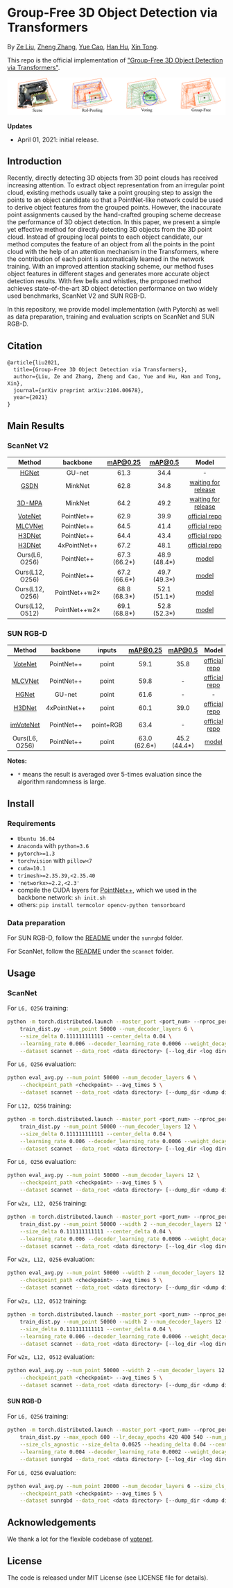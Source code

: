 # Group-Free 3D Object Detection via Transformers

By [Ze Liu](https://github.com/zeliu98), [Zheng Zhang](https://github.com/stupidZZ), [Yue Cao](https://github.com/caoyue10), [Han Hu](https://github.com/ancientmooner), [Xin Tong](http://www.xtong.info/).

This repo is the official implementation of ["Group-Free 3D Object Detection via Transformers"](https://arxiv.org/abs/2104.00678).

![teaser](doc/teaser.png)

**Updates**

- April 01, 2021: initial release.

## Introduction

Recently, directly detecting 3D objects from 3D point clouds has received increasing attention. To extract object
representation from an irregular point cloud, existing methods usually take a point grouping step to assign the points
to an object candidate so that a PointNet-like network could be used to derive object features from the grouped points.
However, the inaccurate point assignments caused by the hand-crafted grouping scheme decrease the performance of 3D
object detection. In this paper, we present a simple yet effective method for directly detecting 3D objects from the 3D
point cloud. Instead of grouping local points to each object candidate, our method computes the feature of an object
from all the points in the point cloud with the help of an attention mechanism in the Transformers, where the
contribution of each point is automatically learned in the network training. With an improved attention stacking scheme,
our method fuses object features in different stages and generates more accurate object detection results. With few
bells and whistles, the proposed method achieves state-of-the-art 3D object detection performance on two widely used
benchmarks, ScanNet V2 and SUN RGB-D.

In this repository, we provide model implementation (with Pytorch) as well as data preparation, training and evaluation
scripts on ScanNet and SUN RGB-D.

## Citation

```
@article{liu2021,
  title={Group-Free 3D Object Detection via Transformers},
  author={Liu, Ze and Zhang, Zheng and Cao, Yue and Hu, Han and Tong, Xin},
  journal={arXiv preprint arXiv:2104.00678},
  year={2021}
}
```

## Main Results

### ScanNet V2

|Method | backbone | mAP@0.25 | mAP@0.5 | Model |
|:---:|:---:|:---:|:---:|:---:|
|[HGNet](https://openaccess.thecvf.com/content_CVPR_2020/papers/Chen_A_Hierarchical_Graph_Network_for_3D_Object_Detection_on_Point_CVPR_2020_paper.pdf)| GU-net| 61.3 | 34.4 | - |
|[GSDN](https://arxiv.org/pdf/2006.12356.pdf)| MinkNet | 62.8 | 34.8 | [waiting for release](https://github.com/jgwak/GSDN) |
|[3D-MPA](https://arxiv.org/abs/2003.13867)| MinkNet | 64.2 | 49.2 |  [waiting for release](https://github.com/francisengelmann/3D-MPA) |
|[VoteNet](https://arxiv.org/abs/1904.09664) | PointNet++ | 62.9 | 39.9 | [official repo](https://github.com/facebookresearch/votenet) |
|[MLCVNet](https://arxiv.org/abs/2004.05679) | PointNet++ | 64.5 | 41.4 | [official repo](https://github.com/NUAAXQ/MLCVNet) |
|[H3DNet](https://arxiv.org/abs/2006.05682) | PointNet++ | 64.4 | 43.4 | [official repo](https://github.com/zaiweizhang/H3DNet) |
|[H3DNet](https://arxiv.org/abs/2006.05682) | 4xPointNet++ | 67.2| 48.1 | [official repo](https://github.com/zaiweizhang/H3DNet) |
| Ours(L6, O256) | PointNet++ | 67.3 (66.2*) | 48.9 (48.4*) |[model](https://drive.google.com/file/d/1aS3vsHtg1QU0yFGPa_-kdBmfGR7VTvY0/view?usp=sharing)|
| Ours(L12, O256) | PointNet++ | 67.2 (66.6*) | 49.7 (49.3*) |[model](https://drive.google.com/file/d/1IMaSW3GbXSKdDRnO_r60AiJaDEKkqAv8/view?usp=sharing)|
| Ours(L12, O256) | PointNet++w2× |68.8 (68.3*) | 52.1 (51.1*) |[model](https://drive.google.com/file/d/1V6sFLFcqsp7YJ3-9AV2NqUhEGVkuNGWT/view?usp=sharing)|
| Ours(L12, O512) | PointNet++w2× | 69.1 (68.8*) |52.8 (52.3*) |[model](https://drive.google.com/file/d/16NAEZqxPdBkxW7GGKGHe4-nDtfqL1htE/view?usp=sharing)|

### SUN RGB-D

|Method | backbone | inputs | mAP@0.25 | mAP@0.5 | Model |
|:---:|:---:|:---:|:---:|:---:|:---:|
|[VoteNet](https://arxiv.org/abs/1904.09664)| PointNet++ |point | 59.1 | 35.8 |[official repo](https://github.com/facebookresearch/votenet)|
|[MLCVNet](https://arxiv.org/abs/2004.05679)|PointNet++ | point | 59.8 | - | [official repo](https://github.com/NUAAXQ/MLCVNet) |
|[HGNet](https://openaccess.thecvf.com/content_CVPR_2020/papers/Chen_A_Hierarchical_Graph_Network_for_3D_Object_Detection_on_Point_CVPR_2020_paper.pdf)| GU-net |point | 61.6 |-|-|
|[H3DNet](https://arxiv.org/abs/2006.05682) | 4xPointNet++ |point | 60.1 | 39.0 | [official repo](https://github.com/zaiweizhang/H3DNet) |
|[imVoteNet](https://arxiv.org/abs/2001.10692)|PointNet++|point+RGB| 63.4 | - |  [official repo](https://github.com/facebookresearch/imvotenet)|
| Ours(L6, O256)| PointNet++ | point | 63.0 (62.6*) | 45.2 (44.4*) |[model](https://drive.google.com/file/d/16p4Ir2o16qfn5W1YPayxfDKrU_N_Hm9H/view?usp=sharing) |

**Notes:**

- `*` means the result is averaged over 5-times evaluation since the algorithm randomness is large.

## Install

### Requirements

- `Ubuntu 16.04`
- `Anaconda` with `python=3.6`
- `pytorch>=1.3`
- `torchvision` with  `pillow<7`
- `cuda=10.1`
- `trimesh>=2.35.39,<2.35.40`
- `'networkx>=2.2,<2.3'`
- compile the CUDA layers for [PointNet++](http://arxiv.org/abs/1706.02413), which we used in the backbone
  network: `sh init.sh`
- others: `pip install termcolor opencv-python tensorboard`

### Data preparation

For SUN RGB-D, follow the [README](./sunrgbd/README.md) under the `sunrgbd` folder.

For ScanNet, follow the [README](./scannet/README.md) under the `scannet` folder.

## Usage

### ScanNet

For `L6, O256` training:

```bash
python -m torch.distributed.launch --master_port <port_num> --nproc_per_node <num_of_gpus_to_use> \
    train_dist.py --num_point 50000 --num_decoder_layers 6 \
    --size_delta 0.111111111111 --center_delta 0.04 \
    --learning_rate 0.006 --decoder_learning_rate 0.0006 --weight_decay 0.0005 \
    --dataset scannet --data_root <data directory> [--log_dir <log directory>]
```

For `L6, O256` evaluation:

```bash
python eval_avg.py --num_point 50000 --num_decoder_layers 6 \
    --checkpoint_path <checkpoint> --avg_times 5 \
    --dataset scannet --data_root <data directory> [--dump_dir <dump directory>]
```

For `L12, O256` training:

```bash
python -m torch.distributed.launch --master_port <port_num> --nproc_per_node <num_of_gpus_to_use> \
    train_dist.py --num_point 50000 --num_decoder_layers 12 \
    --size_delta 0.111111111111 --center_delta 0.04 \
    --learning_rate 0.006 --decoder_learning_rate 0.0006 --weight_decay 0.0005 \
    --dataset scannet --data_root <data directory> [--log_dir <log directory>]
```

For `L6, O256` evaluation:

```bash
python eval_avg.py --num_point 50000 --num_decoder_layers 12 \
    --checkpoint_path <checkpoint> --avg_times 5 \
    --dataset scannet --data_root <data directory> [--dump_dir <dump directory>]
```

For `w2x, L12, O256` training:

```bash
python -m torch.distributed.launch --master_port <port_num> --nproc_per_node <num_of_gpus_to_use> \
    train_dist.py --num_point 50000 --width 2 --num_decoder_layers 12 \
    --size_delta 0.111111111111 --center_delta 0.04 \
    --learning_rate 0.006 --decoder_learning_rate 0.0006 --weight_decay 0.0005 \
    --dataset scannet --data_root <data directory> [--log_dir <log directory>]
```

For `w2x, L12, O256` evaluation:

```bash
python eval_avg.py --num_point 50000 --width 2 --num_decoder_layers 12 \
    --checkpoint_path <checkpoint> --avg_times 5 \
    --dataset scannet --data_root <data directory> [--dump_dir <dump directory>]
```

For `w2x, L12, O512` training:

```bash
python -m torch.distributed.launch --master_port <port_num> --nproc_per_node <num_of_gpus_to_use> \
    train_dist.py --num_point 50000 --width 2 --num_decoder_layers 12 --num_target 512 \
    --size_delta 0.111111111111 --center_delta 0.04 \
    --learning_rate 0.006 --decoder_learning_rate 0.0006 --weight_decay 0.0005 \
    --dataset scannet --data_root <data directory> [--log_dir <log directory>]
```

For `w2x, L12, O512` evaluation:

```bash
python eval_avg.py --num_point 50000 --width 2 --num_decoder_layers 12 --num_target 512 \
    --checkpoint_path <checkpoint> --avg_times 5 \
    --dataset scannet --data_root <data directory> [--dump_dir <dump directory>]
```

#### SUN RGB-D

For `L6, O256` training:

```bash
python -m torch.distributed.launch --master_port <port_num> --nproc_per_node <num_of_gpus_to_use> \
    train_dist.py --max_epoch 600 --lr_decay_epochs 420 480 540 --num_point 20000 --num_decoder_layers 6 \
    --size_cls_agnostic --size_delta 0.0625 --heading_delta 0.04 --center_delta 0.1111111111111 \
    --learning_rate 0.004 --decoder_learning_rate 0.0002 --weight_decay 0.00000001 --query_points_generator_loss_coef 0.2 --obj_loss_coef 0.4 \
    --dataset sunrgbd --data_root <data directory> [--log_dir <log directory>]
```

For `L6, O256` evaluation:

```bash
python eval_avg.py --num_point 20000 --num_decoder_layers 6 --size_cls_agnostic \
    --checkpoint_path <checkpoint> --avg_times 5 \
    --dataset sunrgbd --data_root <data directory> [--dump_dir <dump directory>]
```

## Acknowledgements

We thank a lot for the flexible codebase of [votenet](https://github.com/facebookresearch/votenet).

## License

The code is released under MIT License (see LICENSE file for details).
